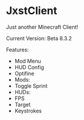 # JxstClient
Just another Minecraft Client!

Current Version: Beta 8.3.2

Features:
 - Mod Menu
 - HUD Config
 - Optifine
 - Mods:
  - Toggle Sprint
 - HUDs:
  - FPS
  - Target
  - Keystrokes
